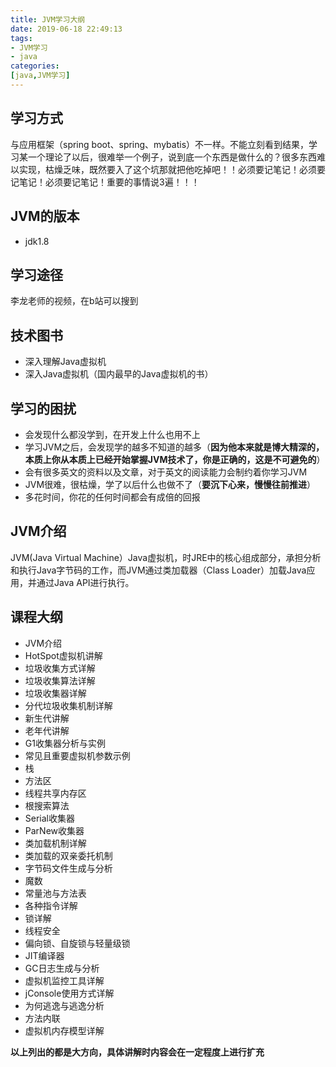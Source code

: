 ```yaml
---
title: JVM学习大纲
date: 2019-06-18 22:49:13
tags:
- JVM学习
- java
categories: 
[java,JVM学习]
---
```

## 学习方式

与应用框架（spring boot、spring、mybatis）不一样。不能立刻看到结果，学习某一个理论了以后，很难举一个例子，说到底一个东西是做什么的？很多东西难以实现，枯燥乏味，既然要入了这个坑那就把他吃掉吧！！必须要记笔记！必须要记笔记！必须要记笔记！重要的事情说3遍！！！  

<!--more-->

## JVM的版本

- jdk1.8    

## 学习途径

李龙老师的视频，在b站可以搜到  

## 技术图书

- 深入理解Java虚拟机
- 深入Java虚拟机（国内最早的Java虚拟机的书）

## 学习的困扰

- 会发现什么都没学到，在开发上什么也用不上
- 学习JVM之后，会发现学的越多不知道的越多（**因为他本来就是博大精深的，本质上你从本质上已经开始掌握JVM技术了，你是正确的，这是不可避免的**）
- 会有很多英文的资料以及文章，对于英文的阅读能力会制约着你学习JVM
- JVM很难，很枯燥，学了以后什么也做不了（**要沉下心来，慢慢往前推进**）
- 多花时间，你花的任何时间都会有成倍的回报

## JVM介绍

JVM(Java Virtual Machine）Java虚拟机，时JRE中的核心组成部分，承担分析和执行Java字节码的工作，而JVM通过类加载器（Class Loader）加载Java应用，并通过Java API进行执行。

## 课程大纲

- JVM介绍
- HotSpot虚拟机讲解
- 垃圾收集方式详解
- 垃圾收集算法详解
- 垃圾收集器详解
- 分代垃圾收集机制详解
- 新生代讲解
- 老年代讲解
- G1收集器分析与实例
- 常见且重要虚拟机参数示例
- 栈
- 方法区
- 线程共享内存区
- 根搜索算法
- Serial收集器
- ParNew收集器
- 类加载机制详解
- 类加载的双亲委托机制
- 字节码文件生成与分析
- 魔数
- 常量池与方法表
- 各种指令详解
- 锁详解
- 线程安全
- 偏向锁、自旋锁与轻量级锁
- JIT编译器
- GC日志生成与分析
- 虚拟机监控工具详解
- jConsole使用方式详解
- 为何逃逸与逃逸分析
- 方法内联
- 虚拟机内存模型详解

**以上列出的都是大方向，具体讲解时内容会在一定程度上进行扩充**  